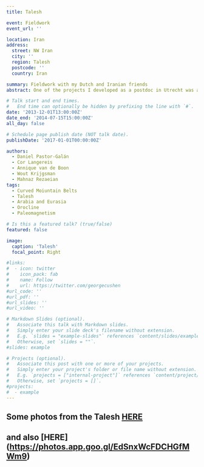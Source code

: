 ```yaml
---
title: Talesh

event: Fieldwork
event_url: ''

location: Iran
address:
  street: NW Iran
  city: ''
  region: Talesh
  postcode: ''
  country: Iran

summary: Fieldwork with my Dutch and Iranian friends
abstract: One of the projects I developed as a postdoc in Utrecht was about the curvature and kinematics of the Talesh in NW Irean. Here are some pics about these fieldtrips.

# Talk start and end times.
#   End time can optionally be hidden by prefixing the line with `#`.
date: '2013-12-01T13:00:00Z'
date_end: '2014-07-15T15:00:00Z'
all_day: false

# Schedule page publish date (NOT talk date).
publishDate: '2017-01-01T00:00:00Z'

authors: 
  - Daniel Pastor-Galán
  - Cor Langereis
  - Annique van de Boon
  - Wout Krijgsman
  - Mahnaz Rezaeian
tags:
  - Curved Moiuntain Belts
  - Talesh
  - Arabia and Eurasia
  - Orocline
  - Paleomagnetism

# Is this a featured talk? (true/false)
featured: false

image:
  caption: 'Talesh'
  focal_point: Right

#links:
#  - icon: twitter
#    icon_pack: fab
#    name: Follow
#    url: https://twitter.com/georgecushen
#url_code: ''
#url_pdf: ''
#url_slides: ''
#url_video: ''

# Markdown Slides (optional).
#   Associate this talk with Markdown slides.
#   Simply enter your slide deck's filename without extension.
#   E.g. `slides = "example-slides"` references `content/slides/example-slides.md`.
#   Otherwise, set `slides = ""`.
#slides: example

# Projects (optional).
#   Associate this post with one or more of your projects.
#   Simply enter your project's folder or file name without extension.
#   E.g. `projects = ["internal-project"]` references `content/project/deep-learning/index.md`.
#   Otherwise, set `projects = []`.
#projects:
#  - example
---
```


## Some photos from the Talesh [HERE](https://photos.app.goo.gl/tStHy7G2GcAHZoBh8)
## and also [HERE] (https://photos.app.goo.gl/EdSnxWcFDCHGfMWm9)